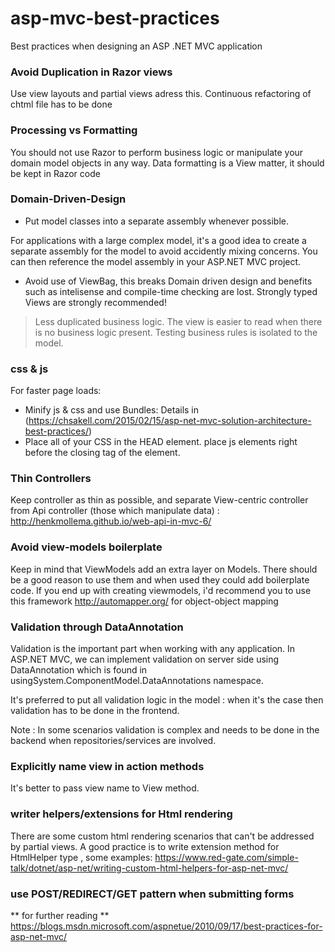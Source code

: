 # asp-mvc-best-practices
Best practices when designing an ASP .NET MVC application


### Avoid Duplication in Razor views

Use view layouts and partial views adress this. Continuous refactoring of chtml file has to be done

### Processing vs Formatting 

You should not use Razor to perform business logic or manipulate your domain model objects in any way. 
Data formatting is a View matter, it should be kept in Razor code

### Domain-Driven-Design

- Put model classes into a separate assembly whenever possible.

For applications with a large complex model, it's a good idea to create a separate assembly for the model to avoid accidently mixing concerns. You can then reference the model assembly in your ASP.NET MVC project.

- Avoid use of ViewBag, this breaks Domain driven design and benefits such as intelisense and compile-time checking are lost. Strongly typed Views are strongly recommended!

> Less duplicated business logic.
>The view is easier to read when there is no business logic present.
>Testing business rules is isolated to the model.

### css & js

For faster page loads:
- Minify js & css and use Bundles:
Details in (https://chsakell.com/2015/02/15/asp-net-mvc-solution-architecture-best-practices/)
- Place all of your CSS in the HEAD element. place js elements right before the closing tag of the <body> element.

### Thin Controllers

Keep controller as thin as possible, and separate View-centric controller from Api controller (those which manipulate data) :  http://henkmollema.github.io/web-api-in-mvc-6/

### Avoid view-models boilerplate

Keep in mind that ViewModels add an extra layer on Models. There should be a good reason to use them and when used they could add boilerplate code. If you end up with creating viewmodels, i'd recommend you to use this framework http://automapper.org/ for object-object mapping

### Validation through DataAnnotation

Validation is the important part when working with any application. In ASP.NET MVC, we can implement validation on server side using DataAnnotation which is found in usingSystem.ComponentModel.DataAnnotations namespace.

It's preferred to put all validation logic in the model : when it's the case then validation has to be done in the frontend.

Note : In some scenarios validation is complex and needs to be done in the backend when repositories/services are involved.


### Explicitly name view in action methods

It's better to pass view name to View method.

### writer helpers/extensions for Html rendering

There are some custom html rendering scenarios that can't be addressed by partial views.
A good practice is to write extension method for HtmlHelper type , some examples:
https://www.red-gate.com/simple-talk/dotnet/asp-net/writing-custom-html-helpers-for-asp-net-mvc/

### use POST/REDIRECT/GET pattern when submitting forms




** for further reading ** 
https://blogs.msdn.microsoft.com/aspnetue/2010/09/17/best-practices-for-asp-net-mvc/